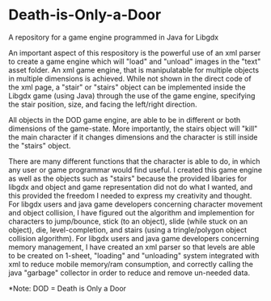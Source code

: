# Death-is-Only-a-Door
A repository for a game engine programmed in Java for Libgdx


An important aspect of this respository is the powerful use of an xml parser to create a game engine which will
"load" and "unload" images in the "text" asset folder. An xml game engine, that is manipulatable for multiple objects 
in multiple dimensions is achieved. While not shown in the direct code of the xml page, a "stair" or "stairs" object can
be implemented inside the Libgdx game (using Java) through the use of the game engine, specifying the stair position, size,
and facing the left/right direction.

All objects in the DOD game engine, are able to be in different or both dimensions of the game-state. More importantly,
the stairs object will "kill" the main character if it changes dimensions and the character is still inside the "stairs"
object.

There are many different functions that the character is able to do, in which any user or game programmar would find useful.
I created this game engine as well as the objects such as "stairs" because the provided libaries for libgdx
and object and game representation did not do what I wanted, and this provided the freedom I needed to express my
creativity and thought. For libgdx users and java game developers concerning character movement and object collision, I have figured out the algorithm and implemention for
characters to jump/bounce, stick (to an object), slide (while stuck on an object), die, level-completion,
and stairs (using a tringle/polygon object collision algorithm). For libgdx users and java game developers 
concerning memory management, I have created an xml parser so that levels are able to be created on 1-sheet, "loading"
and "unloading" system integrated with xml to reduce mobile memory/ram consumption, and correctly
calling the java "garbage" collector in order to reduce and remove un-needed data. 











*Note: DOD = Death is Only a Door
